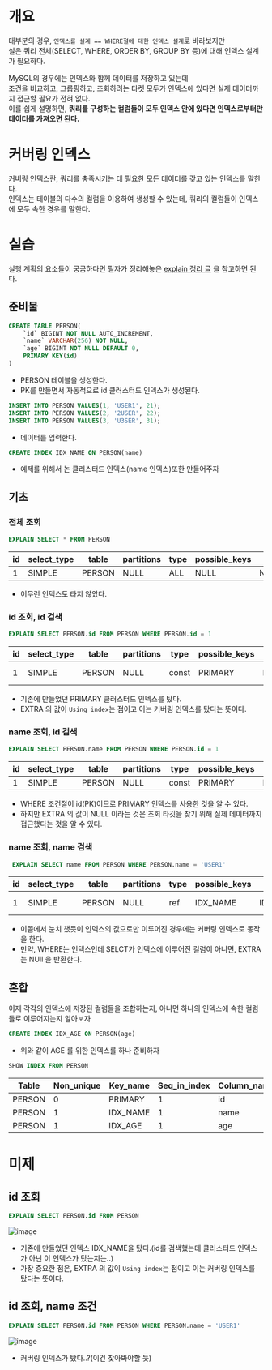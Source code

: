 # 개요 
대부분의 경우, `인덱스를 설계 == WHERE절에 대한 인덱스 설계`로 바라보지만      
실은 쿼리 전체(SELECT, WHERE, ORDER BY, GROUP BY 등)에 대해 인덱스 설계가 필요하다.         
   
MySQL의 경우에는 인덱스와 함께 데이터를 저장하고 있는데      
조건을 비교하고, 그룹핑하고, 조회하려는 타켓 모두가 인덱스에 있다면 실제 데이터까지 접근할 필요가 전혀 없다.        
이를 쉽게 설명하면, **쿼리를 구성하는 컬럼들이 모두 인덱스 안에 있다면 인덱스로부터만 데이터를 가져오면 된다.**          
    
# 커버링 인덱스 
     
커버링 인덱스란, 쿼리를 충족시키는 데 필요한 모든 데이터를 갖고 있는 인덱스를 말한다.      
인덱스는 테이블의 다수의 컬럼을 이용하여 생성할 수 있는데, 쿼리의 컬럼들이 인덱스에 모두 속한 경우를 말한다.   

# 실습 

실행 계획의 요소들이 궁금하다면 필자가 정리해놓은 [explain 정리 글](https://github.com/kwj1270/TIL_GiSulMeonjeop/blob/master/cs%20%ED%95%84%EA%B8%B0%EC%A4%80%EB%B9%84/DB/Explain.md) 을 참고하면 된다.   
   
## 준비물 

```sql
CREATE TABLE PERSON(
    `id` BIGINT NOT NULL AUTO_INCREMENT,
    `name` VARCHAR(256) NOT NULL, 
    `age` BIGINT NOT NULL DEFAULT 0,
    PRIMARY KEY(id)
)
```
* PERSON 테이블을 생성한다.    
* PK를 만들면서 자동적으로 id 클러스터드 인덱스가 생성된다.     

```sql
INSERT INTO PERSON VALUES(1, 'USER1', 21);
INSERT INTO PERSON VALUES(2, '2USER', 22);
INSERT INTO PERSON VALUES(3, 'U3SER', 31);
```
* 데이터를 입력한다.  

```sql
CREATE INDEX IDX_NAME ON PERSON(name)
```

* 예제를 위해서 논 클러스터드 인덱스(name 인덱스)또한 만들어주자   

## 기초 
### 전체 조회  

```sql
EXPLAIN SELECT * FROM PERSON
```  
|id|select_type|table|partitions|type|possible_keys|key|key_len|ref|rows|filtered|Extra|
|--|------------|-----|---------|----|-------------|----|------|---|----|--------|-----|
|1 | SIMPLE|PERSON|NULL|ALL|NULL|NULL|NULL|NULL|3|100.00|NULL|


* 이무런 인덱스도 타지 않았다.    

### id 조회, id 검색  

```sql
EXPLAIN SELECT PERSON.id FROM PERSON WHERE PERSON.id = 1
```

|id|select_type|table|partitions|type|possible_keys|key|key_len|ref|rows|filtered|Extra|
|--|------------|-----|---------|----|-------------|----|------|---|----|--------|-----|
|1|SIMPLE|PERSON|NULL|const|PRIMARY|PRIMARY|8|const|1|100.00|Using index|
     
* 기존에 만들었던 PRIMARY 클러스터드 인덱스를 탔다.          
* EXTRA 의 값이 `Using index`는 점이고 이는 커버링 인덱스를 탔다는 뜻이다.       
  
### name 조회, id 검색 

```sql
EXPLAIN SELECT PERSON.name FROM PERSON WHERE PERSON.id = 1
```

|id|select_type|table|partitions|type|possible_keys|key|key_len|ref|rows|filtered|Extra|
|--|------------|-----|---------|----|-------------|----|------|---|----|--------|-----|
|1|SIMPLE|PERSON|NULL|const|PRIMARY|PRIMARY|8|const|1|100.00|NULL|

* WHERE 조건절이 id(PK)이므로 PRIMARY 인덱스를 사용한 것을 알 수 있다.     
* 하지만 EXTRA 의 값이 NULL 이라는 것은 조회 타깃을 찾기 위해 실제 데이터까지 접근했다는 것을 알 수 있다.     


### name 조회, name 검색 

```sql
 EXPLAIN SELECT name FROM PERSON WHERE PERSON.name = 'USER1'
```

|id|select_type|table|partitions|type|possible_keys|key|key_len|ref|rows|filtered|Extra|
|--|------------|-----|---------|----|-------------|----|------|---|----|--------|-----|
|1|SIMPLE|PERSON|NULL|ref|IDX_NAME|IDX_NAME|1026|const|1|100.00|Using index|

* 이쯤에서 눈치 챘듯이 인덱스의 값으로만 이루어진 경우에는 커버링 인덱스로 동작을 한다.     
* 만약, WHERE는 인덱스인데 SELCT가 인덱스에 이루어진 컬럼이 아니면, EXTRA는 NUll 을 반환한다.  

## 혼합 

이제 각각의 인덱스에 저장된 컬럼들을 조합하는지, 아니면 하나의 인덱스에 속한 컬럼들로 이루어지는지 알아보자  

```sql
CREATE INDEX IDX_AGE ON PERSON(age)
```
* 위와 같이 AGE 를 위한 인덱스를 하나 준비하자 

```sql
SHOW INDEX FROM PERSON
```
|Table|Non_unique|Key_name|Seq_in_index|Column_name|Collation|Cardinality|Sub_part|Packed|Null|Index_type|Comment|Index_comment|Visible|Expression|
|-----|----------|--------|------------|-----------|---------|-----------|--------|------|----|----------|-------|-------------|-------|----------|
|PERSON|0|PRIMARY|1|id|A|2||||BTREE|||YES||
|PERSON|1|IDX_NAME|1|name|A|3||||BTREE|||YES||
|PERSON|1|IDX_AGE|1|age|A|3||||BTREE|||YES||







# 미제 

## id 조회

```sql
EXPLAIN SELECT PERSON.id FROM PERSON
```
![image](https://user-images.githubusercontent.com/50267433/146540803-703b3f97-e8e3-49ae-8b68-b26c36d0a129.png)
  
* 기존에 만들었던 인덱스 IDX_NAME을 탔다.(id를 검색했는데 클러스터드 인덱스가 아닌 이 인덱스가 탔는지는..)     
* 가장 중요한 점은, EXTRA 의 값이 `Using index`는 점이고 이는 커버링 인덱스를 탔다는 뜻이다.   

## id 조회, name 조건  
```sql
EXPLAIN SELECT PERSON.id FROM PERSON WHERE PERSON.name = 'USER1'
```

![image](https://user-images.githubusercontent.com/50267433/146541447-242a6a76-d6e5-4259-ac3a-165ff515d80b.png)

* 커버링 인덱스가 탔다..?(이건 찾아봐야할 듯)   


